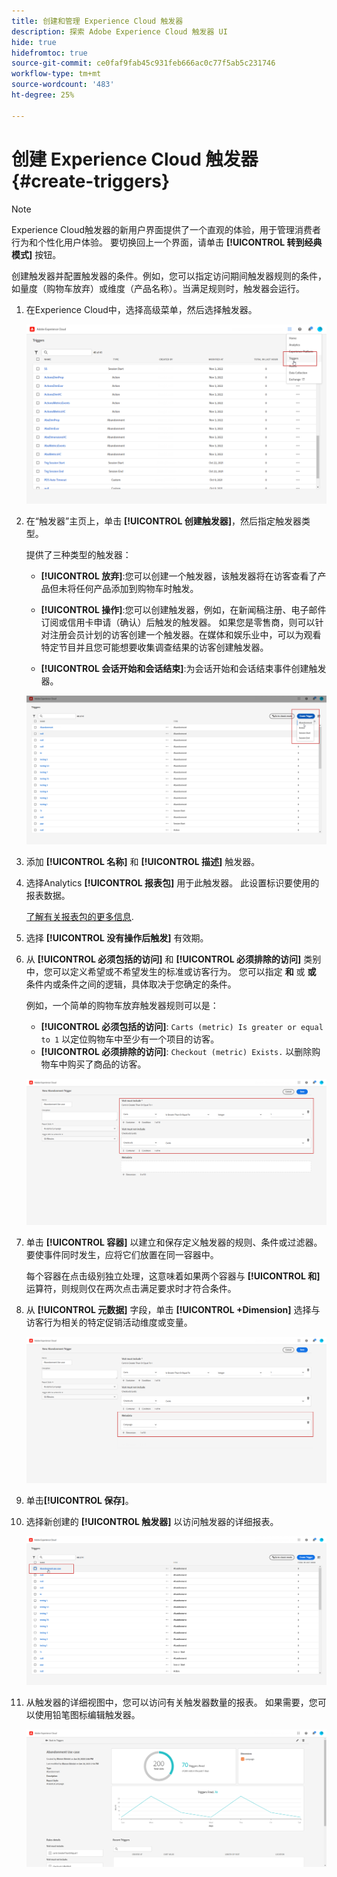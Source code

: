 ```yaml
---
title: 创建和管理 Experience Cloud 触发器
description: 探索 Adobe Experience Cloud 触发器 UI
hide: true
hidefromtoc: true
source-git-commit: ce0faf9fab45c931feb666ac0c77f5ab5c231746
workflow-type: tm+mt
source-wordcount: '483'
ht-degree: 25%

---
```


# 创建 Experience Cloud 触发器 {#create-triggers}

>[!NOTE]
>
> Experience Cloud触发器的新用户界面提供了一个直观的体验，用于管理消费者行为和个性化用户体验。 要切换回上一个界面，请单击 **[!UICONTROL 转到经典模式]** 按钮。

创建触发器并配置触发器的条件。例如，您可以指定访问期间触发器规则的条件，如量度（购物车放弃）或维度（产品名称）。当满足规则时，触发器会运行。

1. 在Experience Cloud中，选择高级菜单，然后选择触发器。

   ![](assets/triggers_7.png)

1. 在“触发器”主页上，单击 **[!UICONTROL 创建触发器]**，然后指定触发器类型。

   提供了三种类型的触发器：

   * **[!UICONTROL 放弃]**:您可以创建一个触发器，该触发器将在访客查看了产品但未将任何产品添加到购物车时触发。

   * **[!UICONTROL 操作]**:您可以创建触发器，例如，在新闻稿注册、电子邮件订阅或信用卡申请（确认）后触发的触发器。 如果您是零售商，则可以针对注册会员计划的访客创建一个触发器。在媒体和娱乐业中，可以为观看特定节目并且您可能想要收集调查结果的访客创建触发器。

   * **[!UICONTROL 会话开始和会话结束]**:为会话开始和会话结束事件创建触发器。

   ![](assets/triggers_1.png)

1. 添加 **[!UICONTROL 名称]** 和 **[!UICONTROL 描述]** 触发器。

1. 选择Analytics **[!UICONTROL 报表包]** 用于此触发器。 此设置标识要使用的报表数据。

   [了解有关报表包的更多信息](https://experienceleague.adobe.com/docs/analytics/admin/admin-tools/manage-report-suites/c-new-report-suite/t-create-a-report-suite.html).

1. 选择 **[!UICONTROL 没有操作后触发]** 有效期。

1. 从 **[!UICONTROL 必须包括的访问]** 和 **[!UICONTROL 必须排除的访问]** 类别中，您可以定义希望或不希望发生的标准或访客行为。 您可以指定 **和** 或 **或** 条件内或条件之间的逻辑，具体取决于您确定的条件。

   例如，一个简单的购物车放弃触发器规则可以是：

   * **[!UICONTROL 必须包括的访问]**: `Carts (metric) Is greater or equal to 1` 以定位购物车中至少有一个项目的访客。
   * **[!UICONTROL 必须排除的访问]**: `Checkout (metric) Exists.` 以删除购物车中购买了商品的访客。

   ![](assets/triggers_2.png)

1. 单击 **[!UICONTROL 容器]** 以建立和保存定义触发器的规则、条件或过滤器。 要使事件同时发生，应将它们放置在同一容器中。

   每个容器在点击级别独立处理，这意味着如果两个容器与 **[!UICONTROL 和]** 运算符，则规则仅在两次点击满足要求时才符合条件。

1. 从 **[!UICONTROL 元数据]** 字段，单击 **[!UICONTROL +Dimension]** 选择与访客行为相关的特定促销活动维度或变量。

   ![](assets/triggers_3.png)

1. 单击&#x200B;**[!UICONTROL 保存]**。

1. 选择新创建的 **[!UICONTROL 触发器]** 以访问触发器的详细报表。

   ![](assets/triggers_4.png)

1. 从触发器的详细视图中，您可以访问有关触发器数量的报表。 如果需要，您可以使用铅笔图标编辑触发器。

   ![](assets/triggers_5.png)
